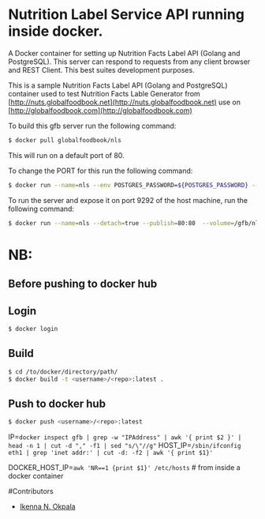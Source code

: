 # Nutrition Label Service API running inside docker.

A Docker container for setting up Nutrition Facts Label API (Golang and PostgreSQL). This server can respond to requests from any client browser and REST Client. This best suites development purposes.

This is a sample Nutrition Facts Label API (Golang and PostgreSQL) container used to test Nutrition Facts Lable Generator from [http://nuts.globalfoodbook.net](http://nuts.globalfoodbook.net) use on [http://globalfoodbook.com](http://globalfoodbook.com)


To build this gfb server run the following command:

```bash
$ docker pull globalfoodbook/nls
```

This will run on a default port of 80.

To change the PORT for this run the following command:

```bash
$ docker run --name=nls --env POSTGRES_PASSWORD=${POSTGRES_PASSWORD} --volume=/gfb/nls-src:/go/src/nutrition_service --env NUT_PG_DSN="postgres://ikennaokpala:${POSTGRES_PASSWORD}@${POSTGRES_IP}/nutrition_development?sslmode=disable" --publish=80:80 -d nls
```

To run the server and expose it on port 9292 of the host machine, run the following command:

```bash
$ docker run --name=nls --detach=true --publish=80:80  --volume=/gfb/nls-src:/go/src/nutrition_service globalfoodbook/nls
```

# NB:

## Before pushing to docker hub

## Login

```bash
$ docker login  
```

## Build

```bash
$ cd /to/docker/directory/path/
$ docker build -t <username>/<repo>:latest .
```

## Push to docker hub

```bash
$ docker push <username>/<repo>:latest
```


IP=`docker inspect gfb | grep -w "IPAddress" | awk '{ print $2 }' | head -n 1 | cut -d "," -f1 | sed "s/\"//g"`
HOST_IP=`/sbin/ifconfig eth1 | grep 'inet addr:' | cut -d: -f2 | awk '{ print $1}'`

DOCKER_HOST_IP=`awk 'NR==1 {print $1}' /etc/hosts` # from inside a docker container 

#Contributors

* [Ikenna N. Okpala](http://ikennaokpala.com)
